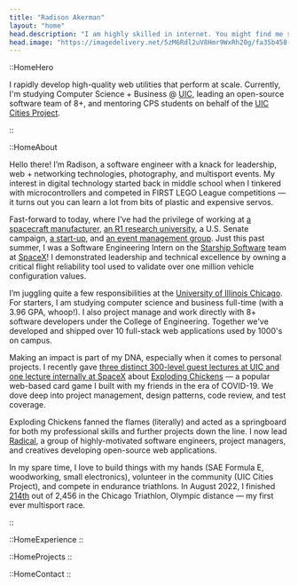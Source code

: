 ```yaml
---
title: "Radison Akerman"
layout: "home"
head.description: "I am highly skilled in internet. You might find me solving niche problems with programming, over yonder with my camera, or working on something radical."
head.image: "https://imagedelivery.net/5zM6Rdl2uV8Hmr9WxRh20g/fa35b458-67ec-4711-0256-9f68535cbd00/md"
---
```


::HomeHero

I rapidly develop high-quality web utilities that perform at scale. Currently, I'm studying Computer Science +
Business @ [UIC](https://uic.edu), leading an open-source software team of 8+, and mentoring CPS students on behalf of
the [UIC Cities
Project](https://thecitiesproject.org).

::

::HomeAbout

Hello there! I’m Radison, a software engineer with a knack for leadership, web + networking technologies, photography,
and multisport events. My interest in digital technology started back in middle school when I tinkered with
microcontrollers and competed in FIRST LEGO League competitions — it turns out you can learn a lot from bits of plastic
and expensive servos.

Fast-forward to today, where I’ve had the privilege of working at [a spacecraft manufacturer](https://spacex.com),
[an R1 research university](https://uic.edu), a U.S. Senate campaign, [a start-up](https://www.monteltech.com),
and [an event management group](https://my.lifetime.life/athletic-events.html). Just this past summer, I was a Software
Engineering Intern on the [Starship Software](https://www.spacex.com/vehicles/starship/) team at
[SpaceX](https://spacex.com)! I demonstrated leadership and technical excellence by owning a critical flight reliability
tool used to validate over one million vehicle configuration values.

I’m juggling quite a few responsibilities at the [University of Illinois Chicago](https://uic.edu). For starters, I am
studying computer science and business full-time (with a 3.96 GPA, whoop!). I also project manage and work directly with
8+ software developers under the College of Engineering. Together we've developed and shipped over 10 full-stack web
applications used by 1000's on campus.

Making an impact is part of my DNA, especially when it comes to personal projects. I recently gave [three distinct
300-level guest lectures at UIC and one lecture internally at SpaceX](/publications) about
[Exploding Chickens](https://chickens.rakerman.com) — a popular web-based card game I built with my friends in the era
of COVID-19. We dove deep into project management, design patterns, code review, and test coverage.

Exploding Chickens fanned the flames (literally) and acted as a springboard for both my professional skills and further
projects down the line. I now lead [Radical](https://github.com/radicalplatforms), a group of highly-motivated software
engineers, project managers, and creatives developing open-source web applications.

In my spare time, I love to build things with my hands (SAE Formula E, woodworking, small electronics), volunteer in the
community (UIC Cities Project), and compete in endurance triathlons. In August 2022, I finished
[214th](https://www.athlinks.com/event/30585/results/Event/1019369/Course/2251422/Bib/3435) out of 2,456 in the Chicago
Triathlon, Olympic distance — my first ever multisport race.

::

::HomeExperience
::

::HomeProjects
::

::HomeContact
::
